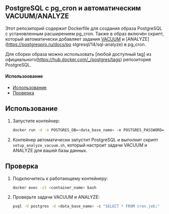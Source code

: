 ## PostgreSQL с pg_cron и автоматическим VACUUM/ANALYZE

Этот репозиторий содержит Dockerfile для создания образа PostgreSQL с установленным расширением pg_cron. Также в образ включён скрипт, который автоматически добавляет задания [VACUUM](https://postgrespro.ru/docs/postgresql/15/sql-vacuum) и [ANALYZE](https://postgrespro.ru/docs/po    stgresql/14/sql-analyze) в pg_cron.   

Для сборки образа можно использовать [любой доступный tag] из официального(https://hub.docker.com/_/postgres/tags) репозитория PostgreSQL.

#### Использоование

- [Использование](#использование)
- [Проверка](#проверка)

## Использование

1. Запустите контейнер:

    ```bash
    docker run -d -e POSTGRES_DB=<data_base_name> -e POSTGRES_PASSWORD=<data_base_pass>  postgres-cron-vacuum-analyze
    ```

2. Контейнер автоматически запустит PostgreSQL и выполнит скрипт `setup_analyze_vacuum.sh`, который настроит задачи VACUUM и ANALYZE для вашей базы данных.

## Проверка

1. Подключитесь к работающему контейнеру:

    ```bash
    docker exec -it <container_name> bash
    ```

2. Проверьте задачи VACUUM и ANALYZE:

    ```bash
    psql -U postgres -d <data_base_name> -c "SELECT * FROM cron.job;"
    ```
